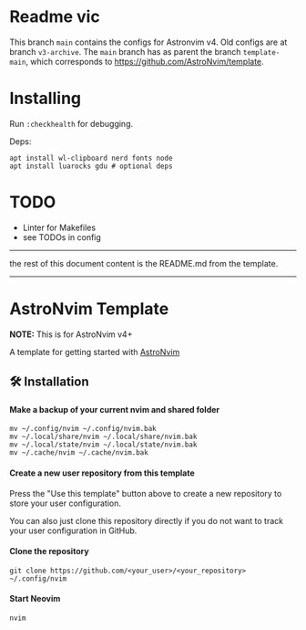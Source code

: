 # Readme vic

This branch `main` contains the configs for Astronvim v4. Old configs are at
branch `v3-archive`.
The `main` branch has as parent the branch `template-main`, which corresponds
to https://github.com/AstroNvim/template.

# Installing

Run `:checkhealth` for debugging.

Deps:

```console
apt install wl-clipboard nerd fonts node
apt install luarocks gdu # optional deps
```

# TODO

- Linter for Makefiles
- see TODOs in config

---

the rest of this document content is the README.md from the template.

---

# AstroNvim Template

**NOTE:** This is for AstroNvim v4+

A template for getting started with [AstroNvim](https://github.com/AstroNvim/AstroNvim)

## 🛠️ Installation

#### Make a backup of your current nvim and shared folder

```shell
mv ~/.config/nvim ~/.config/nvim.bak
mv ~/.local/share/nvim ~/.local/share/nvim.bak
mv ~/.local/state/nvim ~/.local/state/nvim.bak
mv ~/.cache/nvim ~/.cache/nvim.bak
```

#### Create a new user repository from this template

Press the "Use this template" button above to create a new repository to store your user configuration.

You can also just clone this repository directly if you do not want to track your user configuration in GitHub.

#### Clone the repository

```shell
git clone https://github.com/<your_user>/<your_repository> ~/.config/nvim
```

#### Start Neovim

```shell
nvim
```

